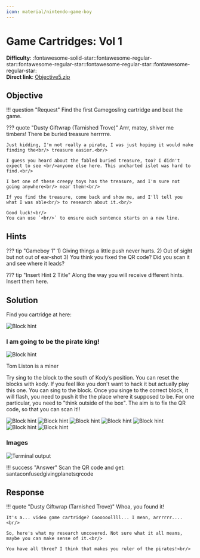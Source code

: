 ```yaml
---
icon: material/nintendo-game-boy
---
```


# Game Cartridges: Vol 1

**Difficulty**: :fontawesome-solid-star::fontawesome-regular-star::fontawesome-regular-star::fontawesome-regular-star::fontawesome-regular-star:<br/>
**Direct link**: [Objective5.zip](https://.../)

## Objective

!!! question "Request"
    Find the first Gamegosling cartridge and beat the game. 

??? quote "Dusty Giftwrap (Tarnished Trove)"
    Arrr, matey, shiver me timbers! There be buried treasure herrrrre.<br/>

    Just kidding, I'm not really a pirate, I was just hoping it would make finding the<br/> treasure easier.<br/>

    I guess you heard about the fabled buried treasure, too? I didn't expect to see <br/>anyone else here. This uncharted islet was hard to find.<br/>

    I bet one of these creepy toys has the treasure, and I'm sure not going anywhere<br/> near them!<br/>

    If you find the treasure, come back and show me, and I'll tell you what I was able<br/> to research about it.<br/>

    Good luck!<br/>
    You can use `<br/>` to ensure each sentence starts on a new line.

## Hints

??? tip "Gameboy 1"
    1) Giving things a little push never hurts. 2) Out of sight but not out of ear-shot 3) You think you fixed the QR code? Did you scan it and see where it leads?

??? tip "Insert Hint 2 Title"
    Along the way you will receive different hints. Insert them here.

## Solution

Find you cartridge at here: 

![Block hint](../img/objectives/o8/gameboy2.png)

### I am going to be the pirate king!

![Block hint](../img/objectives/o8/d.png)

Tom Liston is a miner

Try sing to the block to the south of Kody’s position. 
You can reset the blocks with kody. If you feel like you don't want to hack it but 
actually play this one. You can sing to the block. Once you singe to the correct block, it will flash, you need to push it the the place where it supposed to be. For 
one particular, you need to "think outside of the box". The aim is to fix the QR code, so that you can scan it!! 

![Block hint](../img/objectives/o8/block1.png)
![Block hint](../img/objectives/o8/block2.png)
![Block hint](../img/objectives/o8/block3.png)
![Block hint](../img/objectives/o8/block4.png)
![Block hint](../img/objectives/o8/block5.png)
![Block hint](../img/objectives/o8/block6.png)
![Block hint](../img/objectives/o8/block7.png)

### Images

![Terminal output](../img/objectives/o8/result.png)

!!! success "Answer"
    Scan the QR code and get: santaconfusedgivingplanetsqrcode

## Response

!!! quote "Dusty Giftwrap (Tarnished Trove)"
    Whoa, you found it!<br/>

    It's a... video game cartridge? Coooooollll... I mean, arrrrrr....<br/>

    So, here's what my research uncovered. Not sure what it all means, maybe you can make sense of it.<br/>

    You have all three? I think that makes you ruler of the pirates!<br/>


